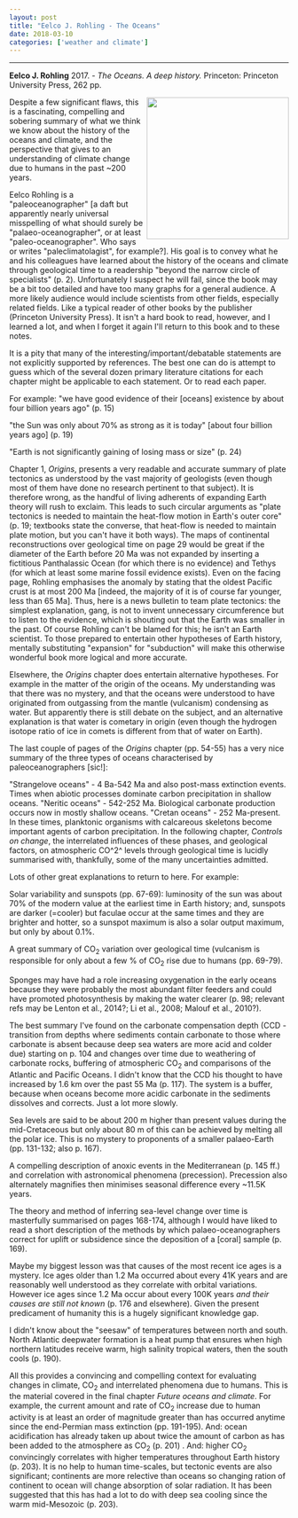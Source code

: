 ```yaml
---
layout: post
title: "Eelco J. Rohling - The Oceans"
date: 2018-03-10
categories: ['weather and climate']
---
```



***
<b>Eelco J. Rohling</b> 2017. - _The Oceans.  A deep history._  Princeton: Princeton University Press, 262 pp. 

<img align="right" width="256" src="https://press.princeton.edu/sites/default/files/styles/large/public/covers/9780691168913_1.png?itok=96CZWDHQ" alt="">

Despite a few significant flaws, this is a fascinating, compelling and sobering summary of what we think we know about the history of the oceans and climate, and the perspective that gives to an understanding of climate change due to humans in the past ~200 years.

Eelco Rohling is a "paleoceanographer" [a daft but apparently nearly universal misspelling of what should surely be "palaeo-oceanographer", or at least  "paleo-oceanographer". Who says or writes "paleclimatolagist", for example?].  His goal is to convey what he and his colleagues have learned about the history of the oceans and  climate through geological time to a readership "beyond the narrow circle of specialists" (p. 2).  Unfortunately I suspect he will fail, since the book may be a bit too detailed and have too many graphs for a general audience.  A more likely audience would include scientists from other fields, especially related fields.  Like a typical reader of other books by the publisher (Princeton University Press).  It isn't a hard book to read, however, and I learned a lot, and when I forget it again I'll return to this book and to these notes.

It is a pity that many of the interesting/important/debatable statements are not explicitly supported by references.   The best one can do is attempt to guess which of the several dozen primary literature citations for each chapter might be applicable to each statement. Or to read each paper.

For example: 
"we have good evidence of their [oceans] existence by about four billion years ago" (p. 15)

"the Sun was only about 70% as strong as it is today" [about four billion years ago]  (p. 19)

"Earth is not significantly gaining of losing mass or size" (p. 24)

Chapter 1, _Origins_, presents a very readable and accurate summary of plate tectonics as understood by the vast majority of geologists (even though most of them have done no research pertinent to that subject).  It is therefore wrong, as the handful of living adherents of expanding Earth theory will rush to exclaim.  This leads to such circular arguments as "plate tectonics is needed to maintain the heat-flow motion in Earth's outer core" (p. 19; textbooks state the converse, that heat-flow is needed to maintain plate motion, but you can't have it both ways).   The maps of continental reconstructions over geological time on page 29 would be great if the diameter of the Earth before 20 Ma was not expanded by inserting a fictitious Panthalassic Ocean (for which there is no evidence) and Tethys (for which at least some marine fossil evidence exists).  Even on the facing page, Rohling emphasises the anomaly by stating that the oldest Pacific crust is at most 200 Ma [indeed, the majority of it is of course far younger, less than 65 Ma].  Thus, here is a news bulletin to team plate tectonics:  the simplest explanation, gang, is not to invent unnecessary circumference but to listen to the evidence, which is shouting out that the Earth was smaller in the past.  Of course Rohling can't be blamed for this; he isn't an Earth scientist.  To those prepared to entertain other hypotheses of Earth history, mentally substituting "expansion" for "subduction" will make this otherwise wonderful book more logical and more accurate.

Elsewhere, the _Origins_ chapter does entertain alternative hypotheses.  For example in the matter of the origin of the oceans.  My understanding was that there was no mystery, and that the oceans were understood to have originated from outgassing from the mantle (vulcanism) condensing as water.  But apparently there is still debate on the subject, and an alternative explanation is that water is cometary in origin (even though the hydrogen isotope ratio of ice in comets is different from that of water on Earth).

The last couple of pages of the _Origins_ chapter (pp. 54-55) has a very nice summary of the three types of oceans characterised by paleoceanographers [sic!]:

"Strangelove oceans" - 4 Ba-542 Ma and also post-mass extinction events.  Times when abiotic processes dominate carbon precipitation in shallow oceans.
"Neritic oceans" - 542-252 Ma. Biological carbonate production occurs now in mostly shallow oceans.
"Cretan oceans" - 252 Ma-present. In these times, planktonic organisms with calcareous skeletons become important agents of carbon precipitation.
In the following chapter, _Controls on change_, the interrelated influences of these phases, and geological factors, on atmospheric CO^2^ levels through geological time is lucidly summarised with, thankfully, some of the many uncertainties admitted.

Lots of other great explanations to return to here.  For example:

Solar variability and sunspots (pp. 67-69): luminosity of the sun was about 70% of the modern value at the earliest time in Earth history; and, sunspots are darker (=cooler) but faculae occur at the same times and they are brighter and hotter, so a sunspot maximum is also a solar output maximum, but only by about 0.1%.

A great summary of CO<sub>2</sub> variation over geological time (vulcanism is responsible for only about a few % of CO<sub>2</sub>  rise due to humans (pp. 69-79).

Sponges may have had a role increasing oxygenation in the early oceans because they were probably the most abundant filter feeders and could have  promoted photosynthesis by making the water clearer (p. 98; relevant refs may be Lenton et al., 2014?; Li et al., 2008; Malouf et al., 2010?).

The best summary I've found on the carbonate compensation depth (CCD - transition from depths where sediments contain carbonate to those where carbonate is absent because deep sea waters are more acid and colder due) starting on p. 104 and changes over time due to weathering of carbonate rocks, buffering of atmospheric CO<sub>2</sub>  and comparisons of the Atlantic and Pacific Oceans.  I didn't know that the CCD his thought to have increased by 1.6 km over the past 55 Ma (p. 117).  The system is a buffer, because when oceans become more acidic carbonate in the sediments dissolves and corrects.  Just a lot more slowly.

Sea levels are said to be about 200 m higher than present values during the mid-Cretaceous but only about 80 m of this can be achieved by melting all the polar ice.  This is no mystery to proponents of a smaller palaeo-Earth (pp. 131-132; also p. 167). 

A compelling description of anoxic events in the Mediterranean (p. 145 ff.) and correlation with astronomical phenomena (precession).  Precession also alternately magnifies then minimises seasonal difference every ~11.5K years.

The theory and method of inferring sea-level change over time is masterfully summarised on pages 168-174, although I would have liked to read a short description of the methods by which palaeo-oceanographers correct for uplift or subsidence since the deposition of a [coral] sample (p. 169).

Maybe my biggest lesson was that causes of the most recent ice ages is a mystery.  Ice ages older than 1.2 Ma occurred about every 41K years and are reasonably well understood as they correlate with orbital variations.   However ice ages since 1.2 Ma occur about every 100K years _and their causes are still not known_ (p. 176 and elsewhere).  Given the present predicament of humanity this is a hugely significant knowledge gap.

I didn't know about the "seesaw" of temperatures between north and south.  North Atlantic deepwater formation is a heat pump that ensures when high northern latitudes receive warm, high salinity tropical waters, then the south cools (p. 190).

All this provides a convincing and compelling context for evaluating changes in climate, CO<sub>2</sub>  and interrelated phenomena due to humans.  This is the material covered in the final chapter _Future oceans and climate_.  For example, the current amount and rate of CO<sub>2</sub>  increase due to human activity is at least an order of magnitude greater than has occurred anytime since the end-Permian mass extinction (pp. 191-195).  And: ocean acidification has already taken up about twice the amount of carbon as has been added to the atmosphere as CO<sub>2</sub> (p. 201) .    And: higher CO<sub>2</sub>  convincingly correlates with higher temperatures throughout Earth history (p. 203).  It is no help to human time-scales, but tectonic events are also significant; continents are more relective than oceans so changing ration of continent to ocean will change absorption of solar radiation.  It has been suggested that this has had a lot to do with deep sea cooling since the warm mid-Mesozoic (p. 203).
